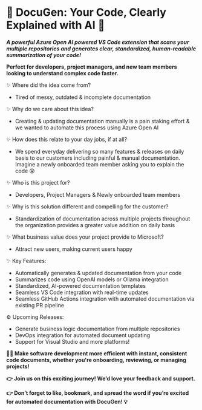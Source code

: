 # 🚀 DocuGen: Your Code, Clearly Explained with AI 🚀

***A powerful Azure Open AI powered VS Code extension that scans your multiple repositories and generates clear, standardized, human-readable summarization of your code!***

**Perfect for developers, project managers, and new team members looking to understand complex code faster.**

✨ Where did the idea come from?
- Tired of messy, outdated & incomplete documentation

✨ Why do we care about this idea?
- Creating & updating documentation manually is a pain staking effort & we wanted to automate this process using Azure Open AI

✨ How does this relate to your day jobs, if at all?
- We spend everyday delivering so many features & releases on daily basis to our customers including painful & manual documentation. Imagine a newly onboarded team member asking you to explain the code 😰

✨ Who is this project for?
- Developers, Project Managers & Newly onboarded team members

✨ Why is this solution different and compelling for the customer?
- Standardization of documentation across multiple projects throughout the organization provides a greater value addition on daily basis

✨ What business value does your project provide to Microsoft?
- Attract new users, making current users happy

✨ Key Features:
- Automatically generates & updated documentation from your code
- Summarizes code using OpenAI models or Ollama integration
- Standardized, AI-powered documentation templates
- Seamless VS Code integration with real-time updates
- Seamless GitHub Actions integration with automated documentation via existing PR pipeline

⚙️ Upcoming Releases:
- Generate business logic documentation from multiple repositories
- DevOps integration for automated document updating
- Support for Visual Studio and more platforms!

**👩‍💻 Make software development more efficient with instant, consistent code documents, whether you're onboarding, reviewing, or managing projects!**

**👉 Join us on this exciting journey! We’d love your feedback and support.**

**👉 Don’t forget to like, bookmark, and spread the word if you’re excited for automated documentation with DocuGen! 💡**